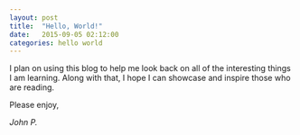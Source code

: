 ```yaml
---
layout: post
title:  "Hello, World!"
date:   2015-09-05 02:12:00
categories: hello world
---
```


I plan on using this blog to help me look back on all of the interesting things I am learning. Along with that, I hope I can showcase and inspire those who are reading.

Please enjoy,

_John P._
